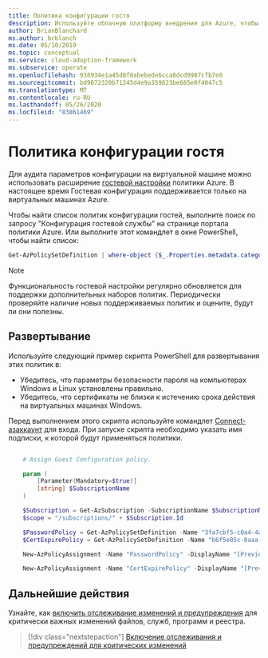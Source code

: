```yaml
---
title: Политика конфигурации гостя
description: Используйте облачную платформу внедрения для Azure, чтобы узнать, как использовать расширение гостевой конфигурации политики Azure для аудита параметров конфигурации на виртуальной машине Azure.
author: BrianBlanchard
ms.author: brblanch
ms.date: 05/10/2019
ms.topic: conceptual
ms.service: cloud-adoption-framework
ms.subservice: operate
ms.openlocfilehash: 938934e1a45d8f8abebede6cca8dcd9987cfb7e0
ms.sourcegitcommit: bd9872320b71245d4e9a359823be685e0f4047c5
ms.translationtype: MT
ms.contentlocale: ru-RU
ms.lasthandoff: 05/26/2020
ms.locfileid: "83861469"
---
```

# <a name="guest-configuration-policy"></a>Политика конфигурации гостя

Для аудита параметров конфигурации на виртуальной машине можно использовать расширение [гостевой настройки](https://docs.microsoft.com/azure/governance/policy/concepts/guest-configuration) политики Azure. В настоящее время Гостевая конфигурация поддерживается только на виртуальных машинах Azure.

Чтобы найти список политик конфигурации гостей, выполните поиск по запросу "Конфигурация гостевой службы" на странице портала политики Azure. Или выполните этот командлет в окне PowerShell, чтобы найти список:

```powershell
Get-AzPolicySetDefinition | where-object {$_.Properties.metadata.category -eq "Guest Configuration"}
```

> [!NOTE]
> Функциональность гостевой настройки регулярно обновляется для поддержки дополнительных наборов политик. Периодически проверяйте наличие новых поддерживаемых политик и оцените, будут ли они полезны.

<!-- TODOBACKLOG: Update these links when available. 

By default, we recommend that you enable the following policies:

- **Preview:** Audit to verify that password-security settings are correct on Linux and Windows machines.
- Audit to verify that certificates are not nearing expiration on Windows VMs.

-->

## <a name="deployment"></a>Развертывание

Используйте следующий пример скрипта PowerShell для развертывания этих политик в:

- Убедитесь, что параметры безопасности пароля на компьютерах Windows и Linux установлены правильно.
- Убедитесь, что сертификаты не близки к истечению срока действия на виртуальных машинах Windows.

 Перед выполнением этого скрипта используйте командлет [Connect-азаккаунт](https://docs.microsoft.com/powershell/module/az.accounts/connect-azaccount?view=azps-2.1.0) для входа. При запуске скрипта необходимо указать имя подписки, к которой будут применяться политики.

```powershell

    # Assign Guest Configuration policy.

    param (
        [Parameter(Mandatory=$true)]
        [string] $SubscriptionName
    )

    $Subscription = Get-AzSubscription -SubscriptionName $SubscriptionName
    $scope = "/subscriptions/" + $Subscription.Id

    $PasswordPolicy = Get-AzPolicySetDefinition -Name "3fa7cbf5-c0a4-4a59-85a5-cca4d996d5a6"
    $CertExpirePolicy = Get-AzPolicySetDefinition -Name "b6f5e05c-0aaa-4337-8dd4-357c399d12ae"

    New-AzPolicyAssignment -Name "PasswordPolicy" -DisplayName "[Preview]: Audit that password security settings are set correctly inside Linux and Windows machines" -Scope $scope -PolicySetDefinition $PasswordPolicy -AssignIdentity -Location eastus

    New-AzPolicyAssignment -Name "CertExpirePolicy" -DisplayName "[Preview]: Audit that certificates are not expiring on Windows VMs" -Scope $scope -PolicySetDefinition $CertExpirePolicy -AssignIdentity -Location eastus

```

## <a name="next-steps"></a>Дальнейшие действия

Узнайте, как [включить отслеживание изменений и предупреждения](./enable-tracking-alerting.md) для критически важных изменений файлов, служб, программ и реестра.

> [!div class="nextstepaction"]
> [Включение отслеживания и предупреждений для критических изменений](./enable-tracking-alerting.md)
